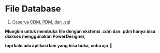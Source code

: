 # File Database

1. [Caserva CDM, PDM, dan .sql](https://drive.google.com/drive/folders/1sR3hi2pMYCaMaVHaK2q-Qb-KCa0wX7R0?usp=sharing)
    
**Mungkin untuk membuka file dengan ekstensi .cdm dan .pdm hanya bisa diakses menggunakan PowerDesigner,**

__tapi kalo ada aplikasi lain yang bisa buka, coba aja__ :grimacing:
